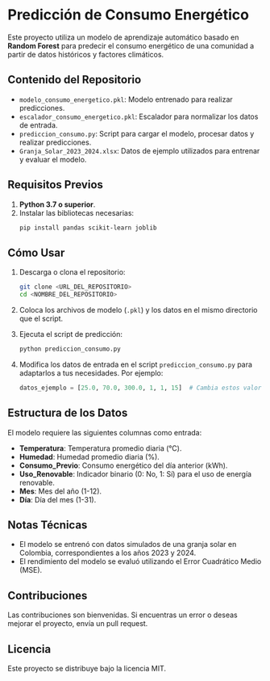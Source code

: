 
# Predicción de Consumo Energético

Este proyecto utiliza un modelo de aprendizaje automático basado en **Random Forest** para predecir el consumo energético de una comunidad a partir de datos históricos y factores climáticos.

## Contenido del Repositorio
- `modelo_consumo_energetico.pkl`: Modelo entrenado para realizar predicciones.
- `escalador_consumo_energetico.pkl`: Escalador para normalizar los datos de entrada.
- `prediccion_consumo.py`: Script para cargar el modelo, procesar datos y realizar predicciones.
- `Granja_Solar_2023_2024.xlsx`: Datos de ejemplo utilizados para entrenar y evaluar el modelo.

## Requisitos Previos
1. **Python 3.7 o superior**.
2. Instalar las bibliotecas necesarias:
   ```bash
   pip install pandas scikit-learn joblib
   ```

## Cómo Usar
1. Descarga o clona el repositorio:
   ```bash
   git clone <URL_DEL_REPOSITORIO>
   cd <NOMBRE_DEL_REPOSITORIO>
   ```

2. Coloca los archivos de modelo (`.pkl`) y los datos en el mismo directorio que el script.

3. Ejecuta el script de predicción:
   ```bash
   python prediccion_consumo.py
   ```

4. Modifica los datos de entrada en el script `prediccion_consumo.py` para adaptarlos a tus necesidades. Por ejemplo:
   ```python
   datos_ejemplo = [25.0, 70.0, 300.0, 1, 1, 15]  # Cambia estos valores con tus datos reales
   ```

## Estructura de los Datos
El modelo requiere las siguientes columnas como entrada:
- **Temperatura**: Temperatura promedio diaria (°C).
- **Humedad**: Humedad promedio diaria (%).
- **Consumo_Previo**: Consumo energético del día anterior (kWh).
- **Uso_Renovable**: Indicador binario (0: No, 1: Sí) para el uso de energía renovable.
- **Mes**: Mes del año (1-12).
- **Día**: Día del mes (1-31).

## Notas Técnicas
- El modelo se entrenó con datos simulados de una granja solar en Colombia, correspondientes a los años 2023 y 2024.
- El rendimiento del modelo se evaluó utilizando el Error Cuadrático Medio (MSE).

## Contribuciones
Las contribuciones son bienvenidas. Si encuentras un error o deseas mejorar el proyecto, envía un pull request.

## Licencia
Este proyecto se distribuye bajo la licencia MIT.
